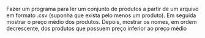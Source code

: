 Fazer um programa para ler um conjunto de produtos a partir de um
arquivo em formato .csv (suponha que exista pelo menos um produto).
Em seguida mostrar o preço médio dos produtos. Depois, mostrar os
nomes, em ordem decrescente, dos produtos que possuem preço
inferior ao preço médio
